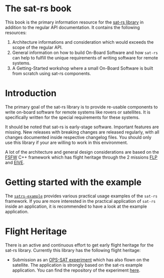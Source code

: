 The sat-rs book
======

This book is the primary information resource for the [sat-rs library](https://egit.irs.uni-stuttgart.de/rust/sat-rs)
in addition to the regular API documentation. It contains the following resources:

1. Architecture informations and consideration which would exceeds the scope of the regular API.
2. General information on how to build On-Board Software and how `sat-rs` can help to fulfill
   the unique requirements of writing software for remote systems.
2. A Getting-Started workshop where a small On-Board Software is built from scratch using
   sat-rs components.

# Introduction

The primary goal of the sat-rs library is to provide re-usable components
to write on-board software for remote systems like rovers or satellites. It is specifically written
for the special requirements for these systems.

It should be noted that sat-rs is early-stage software. Important features are missing. New releases
with breaking changes are released regularly, with all changes documented inside respective
changelog files. You should only use this library if your are willing to work in this
environment.

A lot of the architecture and general design considerations are based on the
[FSFW](https://egit.irs.uni-stuttgart.de/fsfw/fsfw) C++ framework which has flight heritage
through the 2 missions [FLP](https://www.irs.uni-stuttgart.de/en/research/satellitetechnology-and-instruments/smallsatelliteprogram/flying-laptop/)
and [EIVE](https://www.irs.uni-stuttgart.de/en/research/satellitetechnology-and-instruments/smallsatelliteprogram/EIVE/).

# Getting started with the example

The [`satrs-example`](https://egit.irs.uni-stuttgart.de/rust/sat-rs/src/branch/main/satrs-example)
provides various practical usage examples of the `sat-rs` framework. If you are more interested in
the practical application of `sat-rs` inside an application, it is recommended to have a look at
the example application.

# Flight Heritage

There is an active and continuous effort to get early flight heritage for the sat-rs library.
Currently this library has the following flight heritage:

- Submission as an [OPS-SAT experiment](https://blogs.esa.int/rocketscience/2024/05/21/ops-sat-reentry-tomorrow-final-experiments-continue/)
  which has also flown on the satellite. The application is strongly based on the sat-rs example
  application. You can find the repository of the experiment
  [here](https://egit.irs.uni-stuttgart.de/rust/ops-sat-rs).
